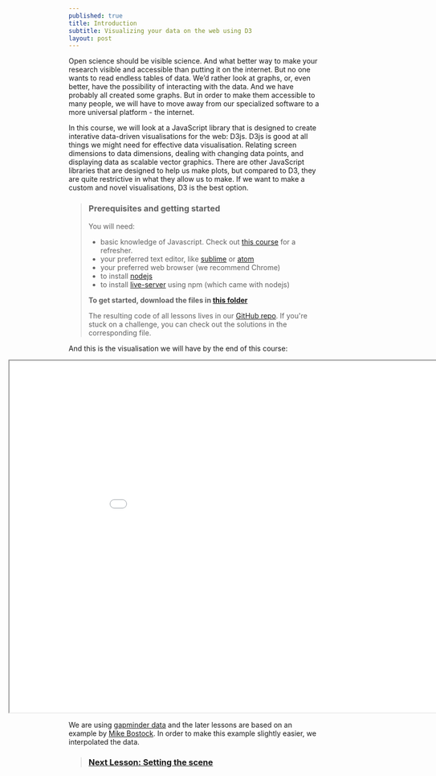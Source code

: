 ```yaml
---
published: true
title: Introduction
subtitle: Visualizing your data on the web using D3
layout: post
---
```


Open science should be visible science. And what better
way to make your research visible and accessible than putting it on the
internet. But no one wants to read endless tables of data. We’d rather
look at graphs, or, even better, have the possibility of interacting with the data.
And we have probably all created some graphs. But in order to make them
accessible to many people, we will have to move away from our specialized
software to a more universal platform - the internet.

In this course, we will look at a JavaScript library that is designed to create interative data-driven visualisations for the web: D3js.
D3js is good at all things we might need for effective data visualisation. Relating screen dimensions to data dimensions, dealing with changing data points, and displaying data as scalable vector graphics. There are other JavaScript libraries that are designed to help us make plots, but compared to D3, they are quite restrictive in what they allow us to make. If we want to make a custom and novel visualisations, D3 is the best option.

> ### Prerequisites and getting started
>
> You will need:
> * basic knowledge of Javascript. Check out [this course](../web-course/) for a refresher.
> * your preferred text editor, like [sublime](https://www.sublimetext.com/) or [atom](https://atom.io/)
> * your preferred web browser (we recommend Chrome)
> * to install [nodejs](https://nodejs.org/en/download/)
> * to install [live-server](https://www.npmjs.com/package/live-server) using npm (which came with nodejs)
>
> **To get started, download the files in [this folder](./getting_started.zip)**
>
> The resulting code of all lessons lives in our [GitHub repo](https://github.com/RobIsaTeam/courses/tree/master/_course_2_d3/code). If you're stuck on a challenge, you can check out the solutions in the corresponding file.

And this is the visualisation we will have by the end of this course:
<iframe style="position: relative; left: -120px; overflow: hidden;" scrolling='no' src="code/final.html" width="1000" height="700"></iframe>

We are using [gapminder data](http://gapminder.org) and the later lessons are based on an example by [Mike Bostock](http://bost.ocks.org/mike/nations/). In order to make this example slightly easier, we interpolated the data.

> ### [Next Lesson: Setting the scene](./2-setup)

